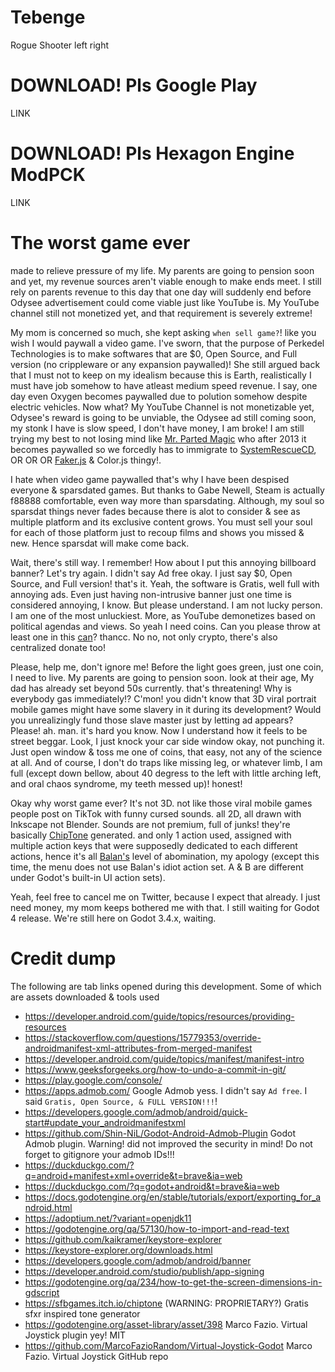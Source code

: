 # Tebenge
 Rogue Shooter left right

# DOWNLOAD! Pls Google Play
LINK

# DOWNLOAD! Pls Hexagon Engine ModPCK
LINK

# The worst game ever
made to relieve pressure of my life. My parents are going to pension soon and yet, my revenue sources aren't viable enough to make ends meet. I still rely on parents revenue to this day that one day will suddenly end before Odysee advertisement could come viable just like YouTube is. My YouTube channel still not monetized yet, and that requirement is severely extreme!

My mom is concerned so much, she kept asking `when sell game?`! like you wish I would paywall a video game. I've sworn, that the purpose of Perkedel Technologies is to make softwares that are $0, Open Source, and Full version (no crippleware or any expansion paywalled)! She still argued back that I must not to keep on my idealism because this is Earth, realistically I must have job somehow to have atleast medium speed revenue. I say, one day even Oxygen becomes paywalled due to polution somehow despite electric vehicles. Now what? My YouTube Channel is not monetizable yet, Odysee's reward is going to be unviable, the Odysee ad still coming soon, my stonk I have is slow speed, I don't have money, I am broke! I am still trying my best to not losing mind like [Mr. Parted Magic](https://partedmagic.com/ ) who after 2013 it becomes paywalled so we forcedly has to immigrate to [SystemRescueCD](https://www.system-rescue.org/ ), OR OR OR [Faker.js](https://stackoverflow.com/questions/70597019/what-happened-with-faker-js ) & Color.js thingy!.

I hate when video game paywalled that's why I have been despised everyone & sparsdated games. But thanks to Gabe Newell, Steam is actually f88888 comfortable, even way more than sparsdating. Although, my soul so sparsdat things never fades because there is alot to consider & see as multiple platform and its exclusive content grows. You must sell your soul for each of those platform just to recoup films and shows you missed & new. Hence sparsdat will make come back.

Wait, there's still way. I remember! How about I put this annoying billboard banner? Let's try again. I didn't say Ad free okay. I just say $0, Open Source, and Full version! that's it. Yeah, the software is Gratis, well full with annoying ads. Even just having non-intrusive banner just one time is considered annoying, I know. But please understand. I am not lucky person. I am one of the most unluckiest. More, as YouTube demonetizes based on political agendas and views. So yeah I need coins. Can you please throw at least one in this [can](https://cointr.ee/joelwindows7)? thancc. No no, not only crypto, there's also centralized donate too! 

Please, help me, don't ignore me! Before the light goes green, just one coin, I need to live. My parents are going to pension soon. look at their age, My dad has already set beyond 50s currently. that's threatening! Why is everybody gas immediately!? C'mon! you didn't know that 3D viral portrait mobile games might have some slavery in it during its development? Would you unrealizingly fund those slave master just by letting ad appears? Please! ah. man. it's hard you know. Now I understand how it feels to be street beggar. Look, I just knock your car side window okay, not punching it. Just open window & toss me one of coins, that easy, not any of the science at all. And of course, I don't do traps like missing leg, or whatever limb, I am full (except down bellow, about 40 degress to the left with little arching left, and oral chaos syndrome, my teeth messed up)! honest!

Okay why worst game ever? It's not 3D. not like those viral mobile games people post on TikTok with funny cursed sounds. all 2D, all drawn with Inkscape not Blender. Sounds are not premium, full of junks! they're basically [ChipTone](https://sfbgames.itch.io/chiptone ) generated. and only 1 action used, assigned with multiple action keys that were supposedly dedicated to each different actions, hence it's all [Balan's](https://www.youtube.com/watch?v=iS1v01-atok ) level of abomination, my apology (except this time, the menu does not use Balan's idiot action set. A & B are different under Godot's built-in UI action sets).

Yeah, feel free to cancel me on Twitter, because I expect that already. I just need money, my mom keeps bothered me with that. I still waiting for Godot 4 release. We're still here on Godot 3.4.x, waiting.
# Credit dump
The following are tab links opened during this development. Some of which are assets downloaded & tools used
- https://developer.android.com/guide/topics/resources/providing-resources
- https://stackoverflow.com/questions/15779353/override-androidmanifest-xml-attributes-from-merged-manifest
- https://developer.android.com/guide/topics/manifest/manifest-intro
- https://www.geeksforgeeks.org/how-to-undo-a-commit-in-git/
- https://play.google.com/console/
- https://apps.admob.com/ Google Admob yess. I didn't say `Ad free`. I said `Gratis, Open Source, & FULL VERSION!!!`!
- https://developers.google.com/admob/android/quick-start#update_your_androidmanifestxml
- https://github.com/Shin-NiL/Godot-Android-Admob-Plugin Godot Admob plugin. Warning! did not improved the security in mind! Do not forget to gitignore your admob IDs!!!
- https://duckduckgo.com/?q=android+manifest+xml+override&t=brave&ia=web
- https://duckduckgo.com/?q=godot+android&t=brave&ia=web
- https://docs.godotengine.org/en/stable/tutorials/export/exporting_for_android.html
- https://adoptium.net/?variant=openjdk11
- https://godotengine.org/qa/57130/how-to-import-and-read-text
- https://github.com/kaikramer/keystore-explorer
- https://keystore-explorer.org/downloads.html
- https://developers.google.com/admob/android/banner
- https://developer.android.com/studio/publish/app-signing 
- https://godotengine.org/qa/234/how-to-get-the-screen-dimensions-in-gdscript
- https://sfbgames.itch.io/chiptone (WARNING: PROPRIETARY?) Gratis sfxr inspired tone generator
- https://godotengine.org/asset-library/asset/398 Marco Fazio. Virtual Joystick plugin yey! MIT
- https://github.com/MarcoFazioRandom/Virtual-Joystick-Godot Marco Fazio. Virtual Joystick GitHub repo